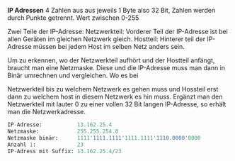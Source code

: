**IP Adressen**
4 Zahlen aus aus jeweils 1 Byte also 32 Bit, Zahlen werden durch Punkte getrennt.
Wert zwischen 0-255

Zwei Teile der IP-Adresse:
Netzwerkteil: Vorderer Teil der IP-Adresse ist bei allen Geräten im gleichen Netzwerk gleich.
Hostteil: Hinterer teil der IP-Adresse müssen bei jedem Host im selben Netz anders sein.

Um zu erkennen, wo der Netzwerkteil aufhört und der Hostteil anfängt, braucht man eine Netzmaske. Diese und die IP-Adresse muss man dann in Binär umrechnen und vergleichen. Wo es bei 

Netzwerkteil bis zu welchem Netzwerk es gehen muss und Hossteil erst dann zu welchem host in diesem Netzwerk es hin muss.
Ergänzt man den Netzwerkteil mit lauter 0 zu einer vollen 32 Bit langen IP-Adresse, so erhält man die Netzwerkadresse.
```py
IP-Adresse:           13.162.25.4
Netzmaske:            255.255.254.0
Netzmaske binär:      1111'1111.1111'1111.1111'1110.0000'0000
Anzahl 1:             23
IP-Adress mit Suffix: 13.162.25.4/23
```
